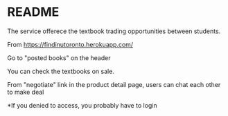 # README

The service offerece the textbook trading opportunities between students.

From https://findinutoronto.herokuapp.com/

Go to "posted books" on the header

You can check the textbooks on sale.

From "negotiate" link in the product detail page, users can chat each other to make deal

*If you denied to access, you probably have to login
